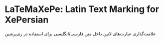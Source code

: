 # LaTeMaXePe: Latin Text Marking for XePersian
علامت‌گذاری عبارت‌های لاتین داخل متن فارسی/انگلیسی برای استفاده در زی‌پرشین
